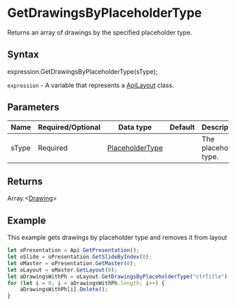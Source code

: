 # GetDrawingsByPlaceholderType

Returns an array of drawings by the specified placeholder type.

## Syntax

expression.GetDrawingsByPlaceholderType(sType);

`expression` - A variable that represents a [ApiLayout](../ApiLayout.md) class.

## Parameters

| **Name** | **Required/Optional** | **Data type** | **Default** | **Description** |
| ------------- | ------------- | ------------- | ------------- | ------------- |
| sType | Required | [PlaceholderType](../../Enumeration/PlaceholderType.md) |  | The placeholder type. |

## Returns

Array.\<[Drawing](../../Enumeration/Drawing.md)>

## Example

This example gets drawings by placeholder type and removes it from layout

```javascript
let oPresentation = Api.GetPresentation();
let oSlide = oPresentation.GetSlideByIndex(0);
let oMaster = oPresentation.GetMaster(0);
let oLayout = oMaster.GetLayout(0);
let aDrawingsWithPh = oLayout.GetDrawingsByPlaceholderType("ctrTitle");
for (let i = 0; i < aDrawingsWithPh.length; i++) {
    aDrawingsWithPh[i].Delete();
}

```
